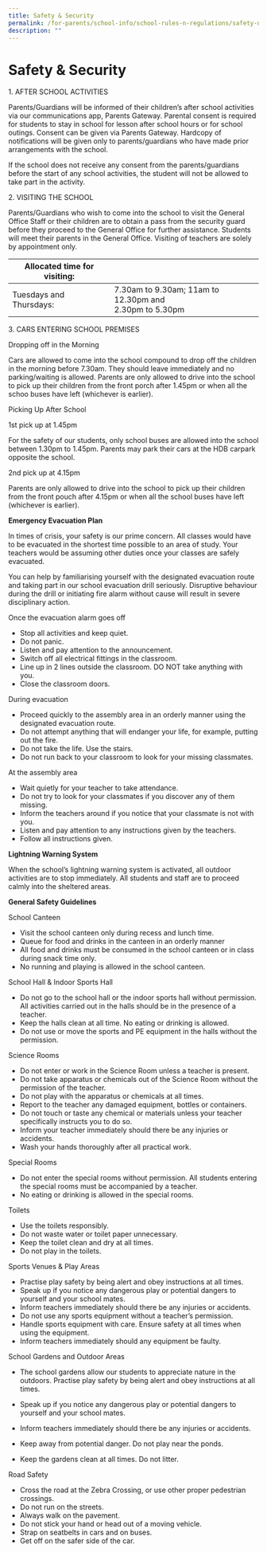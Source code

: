 ```yaml
---
title: Safety & Security
permalink: /for-parents/school-info/school-rules-n-regulations/safety-n-security/
description: ""
---
```

# Safety & Security

1\.  AFTER SCHOOL ACTIVITIES

Parents/Guardians will be informed of their children’s after school activities via our communications app, Parents Gateway. Parental consent is required for students to stay in school for lesson after school hours or for school outings. Consent can be given via Parents Gateway. Hardcopy of notifications will be given only to parents/guardians who have made prior arrangements with the school.

  

If the school does not receive any consent from the parents/guardians before the start of any school activities, the student will not be allowed to take part in the activity.

  

2\.  VISITING THE SCHOOL

Parents/Guardians who wish to come into the school to visit the General Office Staff or their children are to obtain a pass from the security guard before they proceed to the General Office for further assistance. Students will meet their parents in the General Office. Visiting of teachers are solely by appointment only.

  
| Allocated time for visiting: |                                |
|------------------|-----------------------|
| Tuesdays and Thursdays:      | 7.30am to 9.30am; 11am to 12.30pm and<br>2.30pm to 5.30pm |
  

3\.  CARS ENTERING SCHOOL PREMISES

Dropping off in the Morning

Cars are allowed to come into the school compound to drop off the children in the morning before 7.30am. They should leave immediately and no parking/waiting is allowed. Parents are only allowed to drive into the school to pick up their children from the front porch after 1.45pm or when all the schoo buses have left (whichever is earlier).

  

Picking Up After School

1st pick up at 1.45pm

For the safety of our students, only school buses are allowed into the school between 1.30pm to 1.45pm. Parents may park their cars at the HDB carpark opposite the school.

  

2nd pick up at 4.15pm

Parents are only allowed to drive into the school to pick up their children from the front pouch after 4.15pm or when all the school buses have left (whichever is earlier).

  

**Emergency Evacuation Plan**

In times of crisis, your safety is our prime concern. All classes would have to be evacuated in the shortest time possible to an area of study. Your teachers would be assuming other duties once your classes are safely evacuated.

  

You can help by familiarising yourself with the designated evacuation route and taking part in our school evacuation drill seriously. Disruptive behaviour during the drill or initiating fire alarm without cause will result in severe disciplinary action.

  

Once the evacuation alarm goes off

*   Stop all activities and keep quiet.
*   Do not panic.
*   Listen and pay attention to the announcement.
*   Switch off all electrical fittings in the classroom.
*   Line up in 2 lines outside the classroom. DO NOT take anything with you.
*   Close the classroom doors.

During evacuation

*   Proceed quickly to the assembly area in an orderly manner using the designated evacuation route.
*   Do not attempt anything that will endanger your life, for example, putting out the fire.
*   Do not take the life. Use the stairs.
*   Do not run back to your classroom to look for your missing classmates.

At the assembly area

*   Wait quietly for your teacher to take attendance.
*   Do not try to look for your classmates if you discover any of them missing.
*   Inform the teachers around if you notice that your classmate is not with you.
*   Listen and pay attention to any instructions given by the teachers.
*   Follow all instructions given.

  

**Lightning Warning System**

When the school’s lightning warning system is activated, all outdoor activities are to stop immediately. All students and staff are to proceed calmly into the sheltered areas.

  

**General Safety Guidelines**

School Canteen

*   Visit the school canteen only during recess and lunch time.
*   Queue for food and drinks in the canteen in an orderly manner
*   All food and drinks must be consumed in the school canteen or in class during snack time only.
*   No running and playing is allowed in the school canteen.

School Hall & Indoor Sports Hall

*   Do not go to the school hall or the indoor sports hall without permission. All activities carried out in the halls should be in the presence of a teacher.
*   Keep the halls clean at all time. No eating or drinking is allowed.
*   Do not use or move the sports and PE equipment in the halls without the permission.

Science Rooms

*   Do not enter or work in the Science Room unless a teacher is present.
*   Do not take apparatus or chemicals out of the Science Room without the permission of the teacher.
*   Do not play with the apparatus or chemicals at all times.
*   Report to the teacher any damaged equipment, bottles or containers.
*   Do not touch or taste any chemical or materials unless your teacher specifically instructs you to do so.
*   Inform your teacher immediately should there be any injuries or accidents.
*   Wash your hands thoroughly after all practical work.

Special Rooms

*   Do not enter the special rooms without permission. All students entering the special rooms must be accompanied by a teacher.
*   No eating or drinking is allowed in the special rooms.

Toilets

*   Use the toilets responsibly.
*   Do not waste water or toilet paper unnecessary.
*   Keep the toilet clean and dry at all times.
*   Do not play in the toilets.

Sports Venues & Play Areas

*   Practise play safety by being alert and obey instructions at all times.
*   Speak up if you notice any dangerous play or potential dangers to yourself and your school mates.
*   Inform teachers immediately should there be any injuries or accidents.
*   Do not use any sports equipment without a teacher’s permission.
*   Handle sports equipment with care. Ensure safety at all times when using the equipment.
*   Inform teachers immediately should any equipment be faulty.

School Gardens and Outdoor Areas

*   The school gardens allow our students to appreciate nature in the outdoors. Practise play safety by being alert and obey instructions at all times.
*   Speak up if you notice any dangerous play or potential dangers to yourself and your school mates.
*   Inform teachers immediately should there be any injuries or accidents.

*   Keep away from potential danger. Do not play near the ponds.
*   Keep the gardens clean at all times. Do not litter.

Road Safety

*   Cross the road at the Zebra Crossing, or use other proper pedestrian crossings.
*   Do not run on the streets.
*   Always walk on the pavement.
*   Do not stick your hand or head out of a moving vehicle.
*   Strap on seatbelts in cars and on buses.
*   Get off on the safer side of the car.